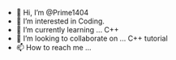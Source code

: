 - 👋 Hi, I’m @Prime1404
- 👀 I’m interested in Coding.
- 🌱 I’m currently learning ... C++
- 💞️ I’m looking to collaborate on ... C++ tutorial
- 📫 How to reach me ...

<!---
Prime1404/Prime1404 is a ✨ special ✨ repository because its `README.md` (this file) appears on your GitHub profile.
You can click the Preview link to take a look at your changes.
--->
